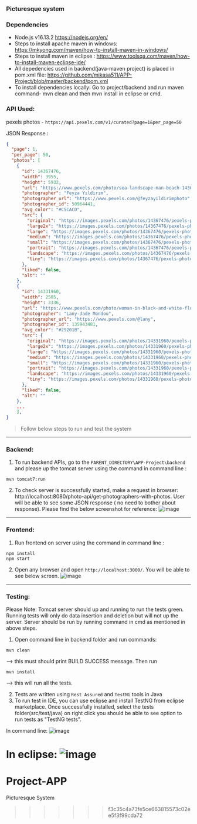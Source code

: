 ### Picturesque system



### Dependencies
- Node.js v16.13.2 https://nodejs.org/en/
- Steps to install apache maven in windows: https://mkyong.com/maven/how-to-install-maven-in-windows/
- Steps to install maven in eclipse : https://www.toolsqa.com/maven/how-to-install-maven-eclipse-ide/
- All depedencies used in backend(java-maven project) is placed in pom.xml file: https://github.com/mikasa511/APP-Project/blob/master/backend/pom.xml
- To install dependencies locally: Go to project/backend and run maven command- mvn clean and then mvn install in eclipse or cmd. 


### API Used:
pexels photos - `https://api.pexels.com/v1/curated?page=1&per_page=50`

JSON Response : 
```json
{
  "page": 1,
  "per_page": 50,
  "photos": [
    {
      "id": 14367476,
      "width": 3955,
      "height": 5932,
      "url": "https://www.pexels.com/photo/sea-landscape-man-beach-14367476/",
      "photographer": "Feyza Yıldırım",
      "photographer_url": "https://www.pexels.com/@feyzayildirimphoto",
      "photographer_id": 50964441,
      "avg_color": "#C5CACD",
      "src": {
        "original": "https://images.pexels.com/photos/14367476/pexels-photo-14367476.jpeg",
        "large2x": "https://images.pexels.com/photos/14367476/pexels-photo-14367476.jpeg?auto=compress&cs=tinysrgb&dpr=2&h=650&w=940",
        "large": "https://images.pexels.com/photos/14367476/pexels-photo-14367476.jpeg?auto=compress&cs=tinysrgb&h=650&w=940",
        "medium": "https://images.pexels.com/photos/14367476/pexels-photo-14367476.jpeg?auto=compress&cs=tinysrgb&h=350",
        "small": "https://images.pexels.com/photos/14367476/pexels-photo-14367476.jpeg?auto=compress&cs=tinysrgb&h=130",
        "portrait": "https://images.pexels.com/photos/14367476/pexels-photo-14367476.jpeg?auto=compress&cs=tinysrgb&fit=crop&h=1200&w=800",
        "landscape": "https://images.pexels.com/photos/14367476/pexels-photo-14367476.jpeg?auto=compress&cs=tinysrgb&fit=crop&h=627&w=1200",
        "tiny": "https://images.pexels.com/photos/14367476/pexels-photo-14367476.jpeg?auto=compress&cs=tinysrgb&dpr=1&fit=crop&h=200&w=280"
      },
      "liked": false,
      "alt": ""
    },
    {
      "id": 14331960,
      "width": 2505,
      "height": 3336,
      "url": "https://www.pexels.com/photo/woman-in-black-and-white-floral-long-sleeve-shirt-14331960/",
      "photographer": "Lany-Jade Mondou",
      "photographer_url": "https://www.pexels.com/@lany",
      "photographer_id": 135943481,
      "avg_color": "#29201B",
      "src": {
        "original": "https://images.pexels.com/photos/14331960/pexels-photo-14331960.jpeg",
        "large2x": "https://images.pexels.com/photos/14331960/pexels-photo-14331960.jpeg?auto=compress&cs=tinysrgb&dpr=2&h=650&w=940",
        "large": "https://images.pexels.com/photos/14331960/pexels-photo-14331960.jpeg?auto=compress&cs=tinysrgb&h=650&w=940",
        "medium": "https://images.pexels.com/photos/14331960/pexels-photo-14331960.jpeg?auto=compress&cs=tinysrgb&h=350",
        "small": "https://images.pexels.com/photos/14331960/pexels-photo-14331960.jpeg?auto=compress&cs=tinysrgb&h=130",
        "portrait": "https://images.pexels.com/photos/14331960/pexels-photo-14331960.jpeg?auto=compress&cs=tinysrgb&fit=crop&h=1200&w=800",
        "landscape": "https://images.pexels.com/photos/14331960/pexels-photo-14331960.jpeg?auto=compress&cs=tinysrgb&fit=crop&h=627&w=1200",
        "tiny": "https://images.pexels.com/photos/14331960/pexels-photo-14331960.jpeg?auto=compress&cs=tinysrgb&dpr=1&fit=crop&h=200&w=280"
      },
      "liked": false,
      "alt": ""
    },
    ...
    ],
}
```

> Follow below steps to run and test the system

---
### Backend:

1. To run backend APIs, go to the ```PARENT_DIRECTORY\APP-Project\backend``` and please up the tomcat server using the command in command line : 
```
mvn tomcat7:run
```

2. To check server is successfully started, make a request in browser: http://localhost:8080/photo-api/get-photographers-with-photos. User will be able to see some JSON response ( no need to bother about response). Please find the below screenshot for reference:
![image](https://user-images.githubusercontent.com/52369694/201550615-fab31c92-b3d9-4a44-9080-9899a1bedcb9.png)

---
### Frontend:
1. Run frontend on server using the command in command line :
```
npm install
npm start
```
2. Open any browser and open ```http://localhost:3000/```. You will be able to see below screen.
![image](https://user-images.githubusercontent.com/116931930/201552113-47e78f49-4164-4e2c-9ee2-aa78a78eb994.png)

---
### Testing:
Please Note: Tomcat server should up and running to run the tests green. Running tests will only do data insertion and deletion but will not up the server.
Server should be run by running command in cmd as mentioned in above steps.

1. Open command line in backend folder and run commands: 
```
mvn clean
```
--> this must should print BUILD SUCCESS message. Then run 
```
mvn install
```
--> this will run all the tests.

2. Tests are written using `Rest Assured` and `TestNG` tools in Java
3. To run test in IDE, you can use eclipse and install TestNG from eclipse marketplace. Once successfully installed, select the tests folder(src/test/java) on right click you should be able to see option to run tests as "TestNG tests".

In command line:
![image](https://user-images.githubusercontent.com/52369694/201550845-ff327544-dd37-479f-8e98-8c4e826e50a0.png)

In eclipse:
![image](https://user-images.githubusercontent.com/52369694/201550933-3a77cbed-ab85-4ad7-a7a4-31b8364d6e42.png)
=======
# Project-APP
Picturesque System

>>>>>>> f3c35c4a73fe5ce663815573c02ee5f3f99cda72

